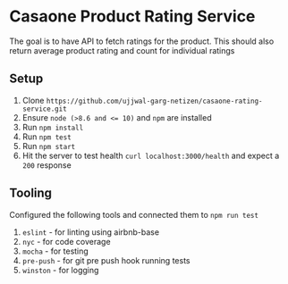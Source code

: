 # Casaone Product Rating Service

The goal is to have API to fetch ratings for the product. This should also return average product rating and count for individual ratings

## Setup

1. Clone `https://github.com/ujjwal-garg-netizen/casaone-rating-service.git` 
2. Ensure `node (>8.6 and <= 10)` and `npm` are installed
3. Run `npm install`
4. Run `npm test`
5. Run `npm start`
6. Hit the server to test health `curl localhost:3000/health` and expect a `200` response 

## Tooling

Configured the following tools and connected them to `npm run test`
1. `eslint` - for linting using airbnb-base
2. `nyc` - for code coverage
3. `mocha` - for testing
3. `pre-push` - for git pre push hook running tests
4. `winston` - for logging
